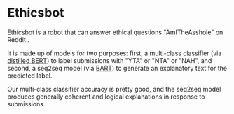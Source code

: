 # Ethicsbot

Ethicsbot is a robot that can answer ethical questions "AmITheAsshole" on Reddit . 

It is made up of models for two purposes: first, a multi-class classifier (via [distilled BERT](https://arxiv.org/abs/1910.01108)) to label submissions with "YTA" or "NTA" or "NAH", 
and second, a seq2seq model (via [BART](https://arxiv.org/abs/1910.13461)) to generate an explanatory text for the predicted label. 

Our multi-class classifier accuracy is pretty good, and the seq2seq model produces generally coherent and logical explanations in response to submissions.
